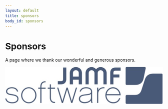 ```yaml
---
layout: default
title: sponsors
body_id: sponsors
---
```


# Sponsors

A page where we thank our wonderful and generous sponsors.

  <img src="/assets/JAMF-Software-Blue-Logo-Print.jpg">